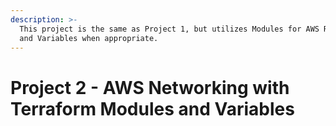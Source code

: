 ```yaml
---
description: >-
  This project is the same as Project 1, but utilizes Modules for AWS Resources,
  and Variables when appropriate.
---
```


# Project 2 - AWS Networking with Terraform Modules and Variables

